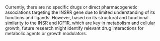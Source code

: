 Currently, there are no specific drugs or direct pharmacogenetic associations targeting the INSRR gene due to limited understanding of its functions and ligands. However, based on its structural and functional similarity to the INSR and IGF1R, which are key in metabolism and cellular growth, future research might identify relevant drug interactions for metabolic agents or growth modulators.